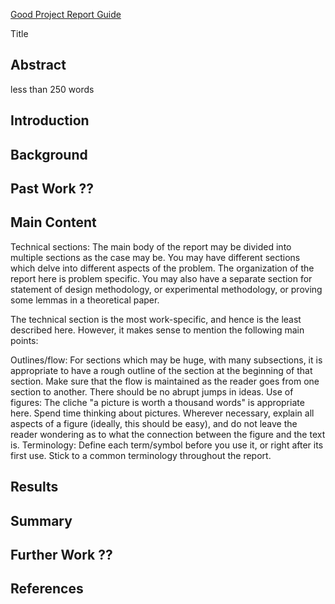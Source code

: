 [Good Project Report Guide](https://www.cse.iitk.ac.in/users/braman/students/good-report.html)

Title 

## Abstract 
less than 250 words

## Introduction

## Background

## Past Work ??

## Main Content

Technical sections: The main body of the report may be divided into multiple sections as the case may be. You may have different sections which delve into different aspects of the problem. The organization of the report here is problem specific. You may also have a separate section for statement of design methodology, or experimental methodology, or proving some lemmas in a theoretical paper.

The technical section is the most work-specific, and hence is the least described here. However, it makes sense to mention the following main points:

Outlines/flow: For sections which may be huge, with many subsections, it is appropriate to have a rough outline of the section at the beginning of that section. Make sure that the flow is maintained as the reader goes from one section to another. There should be no abrupt jumps in ideas.
Use of figures: The cliche "a picture is worth a thousand words" is appropriate here. Spend time thinking about pictures. Wherever necessary, explain all aspects of a figure (ideally, this should be easy), and do not leave the reader wondering as to what the connection between the figure and the text is.
Terminology: Define each term/symbol before you use it, or right after its first use. Stick to a common terminology throughout the report.

## Results

## Summary

## Further Work ??

## References

